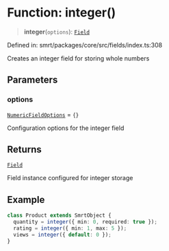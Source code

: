 # Function: integer()

> **integer**(`options`): [`Field`](../classes/Field.md)

Defined in: smrt/packages/core/src/fields/index.ts:308

Creates an integer field for storing whole numbers

## Parameters

### options

[`NumericFieldOptions`](../interfaces/NumericFieldOptions.md) = `{}`

Configuration options for the integer field

## Returns

[`Field`](../classes/Field.md)

Field instance configured for integer storage

## Example

```typescript
class Product extends SmrtObject {
  quantity = integer({ min: 0, required: true });
  rating = integer({ min: 1, max: 5 });
  views = integer({ default: 0 });
}
```
